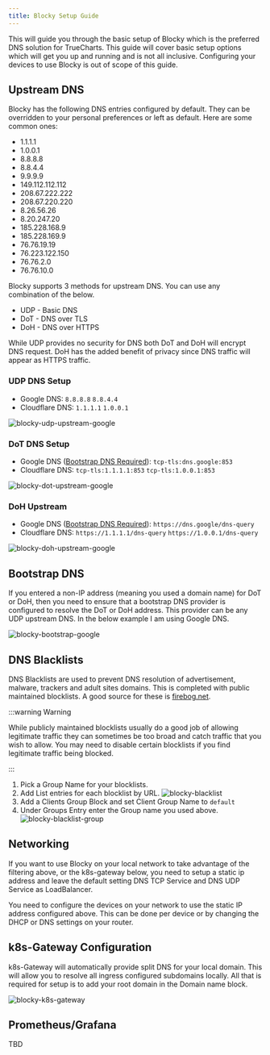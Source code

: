 ```yaml
---
title: Blocky Setup Guide
---
```


This will guide you through the basic setup of Blocky which is the preferred DNS solution for TrueCharts. This guide will cover basic setup options which will get you up and running and is not all inclusive. Configuring your devices to use Blocky is out of scope of this guide.

## Upstream DNS

Blocky has the following DNS entries configured by default. They can be overridden to your personal preferences or left as default. Here are some common ones:

- 1.1.1.1
- 1.0.0.1
- 8.8.8.8
- 8.8.4.4
- 9.9.9.9
- 149.112.112.112
- 208.67.222.222
- 208.67.220.220
- 8.26.56.26
- 8.20.247.20
- 185.228.168.9
- 185.228.169.9
- 76.76.19.19
- 76.223.122.150
- 76.76.2.0
- 76.76.10.0

Blocky supports 3 methods for upstream DNS. You can use any combination of the below.

- UDP - Basic DNS
- DoT - DNS over TLS
- DoH - DNS over HTTPS

While UDP provides no security for DNS both DoT and DoH will encrypt DNS request. DoH has the added benefit of privacy since DNS traffic will appear as HTTPS traffic.

### UDP DNS Setup

- Google DNS: `8.8.8.8` `8.8.4.4`
- Cloudflare DNS: `1.1.1.1` `1.0.0.1`

![blocky-udp-upstream-google](./img/blocky-udp-upstream-google.png)

### DoT DNS Setup

- Google DNS ([Bootstrap DNS Required](#bootstrap-dns)): `tcp-tls:dns.google:853`
- Cloudflare DNS: `tcp-tls:1.1.1.1:853` `tcp-tls:1.0.0.1:853`

![blocky-dot-upstream-google](./img/blocky-dot-upstream-google.png)

### DoH Upstream

- Google DNS ([Bootstrap DNS Required](#bootstrap-dns)): `https://dns.google/dns-query`
- Cloudflare DNS: `https://1.1.1.1/dns-query` `https://1.0.0.1/dns-query`

![blocky-doh-upstream-google](./img/blocky-doh-upstream-google.png)

## Bootstrap DNS

If you entered a non-IP address (meaning you used a domain name) for DoT or DoH, then you need to ensure that a bootstrap DNS provider
is configured to resolve the DoT or DoH address. This provider can be any UDP upstream DNS.
In the below example I am using Google DNS.

![blocky-bootstrap-google](./img/blocky-bootstrap-google.png)

## DNS Blacklists

DNS Blacklists are used to prevent DNS resolution of advertisement, malware, trackers
and adult sites domains. This is completed with public maintained blocklists.
A good source for these is [firebog.net](https://firebog.net).

:::warning Warning

While publicly maintained blocklists usually do a good job of allowing legitimate traffic they
can sometimes be too broad and catch traffic that you wish to allow. You may need to disable
certain blocklists if you find legitimate traffic being blocked.

:::

1. Pick a Group Name for your blocklists.
2. Add List entries for each blocklist by URL.
   ![blocky-blacklist](./img/blocky-blacklist.png)
3. Add a Clients Group Block and set Client Group Name to `default`
4. Under Groups Entry enter the Group name you used above.
   ![blocky-blacklist-group](./img/blocky-blacklist-group.png)

## Networking

If you want to use Blocky on your local network to take advantage of the filtering above, or the k8s-gateway below, you
need to setup a static ip address and leave the default setting DNS TCP Service and DNS UDP Service as LoadBalancer.

You need to configure the devices on your network to use the static IP address configured above. This can be done per device or by changing the DHCP or DNS settings on your router.

## k8s-Gateway Configuration

k8s-Gateway will automatically provide split DNS for your local domain. This will allow
you to resolve all ingress configured subdomains locally. All that is required for setup
is to add your root domain in the Domain name block.

![blocky-k8s-gateway](./img/blocky-k8s-gateway.png)

## Prometheus/Grafana

TBD
